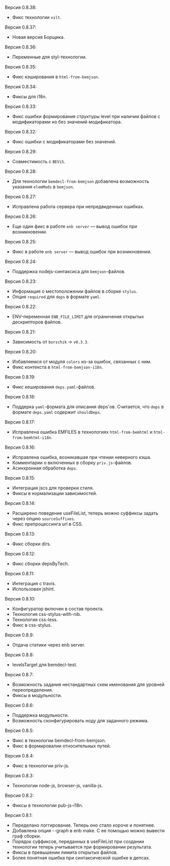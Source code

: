 Версия 0.8.38:
 * Фикс технологии `xslt`.

Версия 0.8.37:
 * Новая версия Борщика.

Версия 0.8.36:
 * Переменные для styl-технологии.

Версия 0.8.35:
 * Фикс кэширования в `html-from-bemjson`.

Версия 0.8.34:
 * Фиксы для i18n.

Версия 0.8.33:
 * Фикс ошибки формирования структуры level при наличии файлов с модификаторами но без значений модификатора.

Версия 0.8.32:
 * Фикс ошибки с модификаторами без значений.

Версия 0.8.29:
 * Совместимость с `BEViS`.

Версия 0.8.28:
 * Для технологии `bemdecl-from-bemjson` добавлена возможность указания `elemMods` в `bemjson`.

Версия 0.8.27:
 * Исправлена работа сервера при непредвиденных ошибках.

Версия 0.8.26:
 * Еще один фикс в работе `enb server` — вывод ошибок при возникновении.

Версия 0.8.25:
 * Фикс в работе `enb server` — вывод ошибок при возникновении.

Версия 0.8.24:
 * Поддержка nodejs-синтаксиса для `bemjson`-файлов.

Версия 0.8.23:
 * Информация о местоположении файлов в сборке `stylus`.
 * Опция `required` для `deps` в формате `yaml`.

Версия 0.8.22:
 * ENV-переменная `ENB_FILE_LIMIT` для ограничения открытых дескрипторов файлов.

Версия 0.8.21:
 * Зависимость от `borschik` -> `v0.3.3`.

Версия 0.8.20:
 * Избавляемся от модуля `colors` из-за ошибок, связанных с ним.
 * Фикс контекста в `html-from-bemjson-i18n`.

Версия 0.8.19:
 * Фикс кеширования `deps.yaml`-файлов.

Версия 0.8.18:
 * Поддерка `yaml`-формата для описания deps'ов. Считается, что `deps` в формате `deps.yaml` содержит `shouldDeps`.

Версия 0.8.17:
 * Исправлена ошибка EMFILES в технологиях `html-from-bemhtml` и `html-from-bemhtml-i18n`.

Версия 0.8.16:
 * Исправлена ошибка, возникавшая при чтении неверного кэша.
 * Комментарии о включенных в сборку `priv.js`-файлов.
 * Асинхронная обработка `deps`.

Версия 0.8.15:
 * Интеграция jscs для проверки стиля.
 * Фиксы в нормализации зависимостей.

Версия 0.8.14:
 * Расширено поведение useFileList, теперь можно суффиксы задать через опцию `sourceSuffixes`.
 * Фикс препроцессинга url в CSS.

Версия 0.8.13:
 * Фикс сборки dirs.

Версия 0.8.12:
 * Фикс сборки depsByTech.

Версия 0.8.11:
 * Интеграция с travis.
 * Использован jshint.

Версия 0.8.10:
 * Конфигуратор включен в состав проекта.
 * Технология css-stylus-with-nib.
 * Технология css-less.
 * Фикс в css-stylus.

Версия 0.8.9:
 * Отдача статики через enb server.

Версия 0.8.8:
 * levelsTarget для bemdecl-test.

Версия 0.8.7:
 * Возможность задания нестандартных схем именования для уровней переопределения.
 * Фиксы в модульности.

Версия 0.8.6:
 * Поддержка модульности.
 * Возможность сконфигурировать ноду для заданного режима.

Версия 0.8.5:
 * Фикс в технологии bemdecl-from-bemjson.
 * Фикс в формировалии относительных путей.

Версия 0.8.4:
 * Фикс в технологии priv-js.

Версия 0.8.3:
 * Технологии node-js, browser-js, vanilla-js.

Версия 0.8.2:
 * Фиксы в технологии pub-js-i18n.

Версия 0.8.1:
 * Переделано логгирование. Теперь оно стало короче и понятнее.
 * Добавлена опция --graph в enb make. С ее помощью можно вывести граф сборки.
 * Порядок суффиксов, переданных в useFileList при создании технологии теперь учитывается при формировании результата.
 * Фиксы в превышении лимита открытых файлов.
 * Более понятная ошибка при синтаксической ошибке в депсах.

